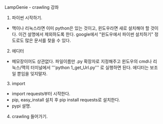 LampGenie - crawling 강좌

1. 파이썬 시작하기.
- 맥이나 리눅스라면 이미 python은 있는 것이고, 윈도우라면 새로 설치해야 할 것이다. 이건 설명에서 제외하도록 한다. google에서 "윈도우에서 파이썬 설치하기" 정도로도 많은 문서를 찾을 수 있다.

2. 에디터
- 메모장이어도 상관없다. 파일이름만 .py 확장자로 지정해주고 윈도우의 cmd나 리눅스/맥의 터미널에서
 '''python 1_get_Url.py''' 로 실행하면 된다. 에디터는 보조일 뿐임을 잊지말자.

3. import
- import requests부터 시작한다.
- pip, easy_install 설치 후 pip install requests로 설치한다.
- pypi 설명.

4. crawling 들어가기. 

